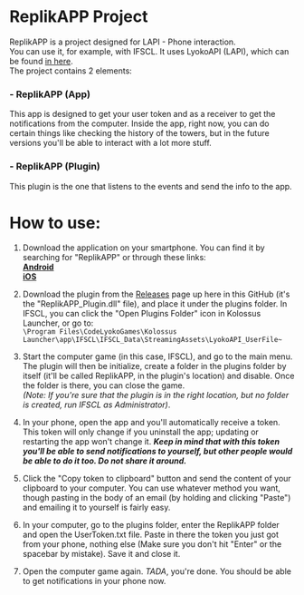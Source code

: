 ReplikAPP Project
======
ReplikAPP is a project designed for LAPI - Phone interaction.\
You can use it, for example, with IFSCL. It uses LyokoAPI (LAPI), which can be found [in here](https://github.com/LyokoAPI/LyokoAPI "LAPI's GitHub").\
The project contains 2 elements:

### - ReplikAPP (App)
This app is designed to get your user token and as a receiver to get the notifications from the computer.
Inside the app, right now, you can do certain things like checking the history of the towers, but in the future versions you'll be able to interact with a lot more stuff.

### - ReplikAPP (Plugin)
This plugin is the one that listens to the events and send the info to the app.


How to use:
======
1. Download the application on your smartphone. You can find it by searching for "ReplikAPP" or through these links:<br>
**[Android](https://play.google.com/store/apps/details?id=com.karuzohikari.lyokoapp)**<br>
**[iOS](https://apps.apple.com/app/replikapp/id1495977213)**

2. Download the plugin from the [Releases](https://github.com/KaruzoHikari/ReplikAPP/releases/latest) page up here in this GitHub (it's the "ReplikAPP_Plugin.dll" file), and place it under the plugins folder. In IFSCL, you can click the "Open Plugins Folder" icon in Kolossus Launcher, or go to:  
```\Program Files\CodeLyokoGames\Kolossus Launcher\app\IFSCL\IFSCL_Data\StreamingAssets\LyokoAPI_UserFile~```

3. Start the computer game (in this case, IFSCL), and go to the main menu. The plugin will then be initialize, create a folder in the plugins folder by itself (it'll be called ReplikAPP, in the plugin's location) and disable. Once the folder is there, you can close the game.\
*(Note: If you're sure that the plugin is in the right location, but no folder is created, run IFSCL as Administrator)*.

4. In your phone, open the app and you'll automatically receive a token. This token will only change if you uninstall the app; updating or restarting the app won't change it. ***Keep in mind that with this token you'll be able to send notifications to yourself, but other people would be able to do it too. Do not share it around.***

5. Click the "Copy token to clipboard" button and send the content of your clipboard to your computer. You can use whatever method you want, though pasting in the body of an email (by holding and clicking "Paste") and emailing it to yourself is fairly easy.

6. In your computer, go to the plugins folder, enter the ReplikAPP folder and open the UserToken.txt file. Paste in there the token you just got from your phone, nothing else (Make sure you don't hit "Enter" or the spacebar by mistake). Save it and close it.

7. Open the computer game again. *TADA*, you're done. You should be able to get notifications in your phone now.
